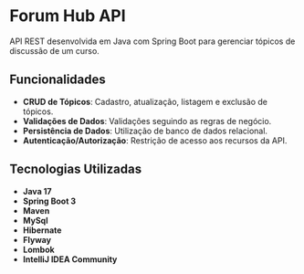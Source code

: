 # Forum Hub API

API REST desenvolvida em Java com Spring Boot para gerenciar tópicos de discussão de um curso.

## Funcionalidades

- **CRUD de Tópicos**: Cadastro, atualização, listagem e exclusão de tópicos.
- **Validações de Dados**: Validações seguindo as regras de negócio.
- **Persistência de Dados**: Utilização de banco de dados relacional.
- **Autenticação/Autorização**: Restrição de acesso aos recursos da API.

## Tecnologias Utilizadas

- **Java 17**
- **Spring Boot 3**
- **Maven**
- **MySql**
- **Hibernate**
- **Flyway**
- **Lombok**
- **IntelliJ IDEA Community**
